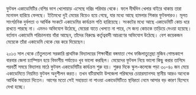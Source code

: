ফুটবল একাডেমিটির বেশির ভাগ খেলোয়াড় এসেছে দরিদ্র পরিবার থেকে। ফলে দীর্ঘদিন খেলার বাইরে থাকায় তারা মনোবল হারিয়ে ফেলছে। ইতিমধ্যে দুই মেয়ের বিয়েও হয়ে গেছে, যার মধ্যে আছে হামলার শিকার ফুটবলারও। মূলত সাংগঠনিক দুর্বলতা ও আর্থিক সংকটে একাডেমির কার্যক্রম গতি হারিয়েছে। সংকটের মধ্যে আছে একাডেমিটি কোচ ধরে রাখতে পারছে না। এমনও অভিযোগ উঠেছে, মেয়েরা যাতে খেলতে না পারে, সে জন্য কোচকে তাড়িয়ে দেওয়া হয়েছে। বর্তমান একাডেমি পরিচালনায় যাঁরা আছেন, তাঁদের বিরুদ্ধে কর্তৃত্ববাদী আচরণের অভিযোগ উঠেছে। বেশ কয়েকজন মেয়েকে তাঁরা একাডেমি থেকে বের করে দিয়েছেন।

২০১৩ সাল থেকে তেঁতুলতলা সরকারি প্রাথমিক বিদ্যালয়ের শিক্ষার্থীরা বঙ্গমাতা শেখ ফজিলাতুন্নেছা মুজিব গোল্ডকাপে বারবার জেলা চ্যাম্পিয়ন হয়ে বিভাগীয় পর্যায়েও খুব ভালো করছিল। মেয়েদের ফুটবল নিয়ে ভালো কিছু করার তাগিদে পরবর্তী সময়ে বিদ্যালয় মাঠে ফুটবল একাডেমিটির কার্যক্রম শুরু হয়। শুরুর দিকে স্কুল-কলেজে পড়া ৩০-৪০ জন মেয়ে একাডেমিতে নিয়মিত ফুটবল অনুশীলন করত। তখন বটিয়াঘাটা উপজেলা পরিষদের চেয়ারম্যানসহ স্থানীয় আরও অনেকে আর্থিক সহায়তা দিতেন। আগের মতো সেই সহায়তা না পাওয়া একাডেমিটিতে স্থবিরতা নেমে আসার বড় কারণ হিসেবে দেখা হচ্ছে।
